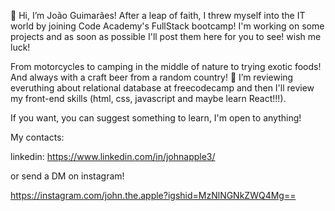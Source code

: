 👋 Hi, I’m João Guimarães! After a leap of faith, I threw myself into the IT world by joining Code Academy's FullStack bootcamp!
I'm working on some projects and as soon as possible I'll post them here for you to see! 
wish me luck!

From motorcycles to camping in the middle of nature to trying exotic foods! And always with a craft beer from a random country!
🌱 I’m reviewing everuthing about relational database at freecodecamp and then I'll review my front-end skills (html, css, javascript and maybe learn React!!!). 


If you want, you can suggest something to learn, I'm open to anything!

My contacts:

linkedin: https://www.linkedin.com/in/johnapple3/

or send a DM on instagram!

https://instagram.com/john.the.apple?igshid=MzNlNGNkZWQ4Mg==

<!---
JohnTheApple3/JohnTheApple3 is a ✨ special ✨ repository because its `README.md` (this file) appears on your GitHub profile.
You can click the Preview link to take a look at your changes.
--->
